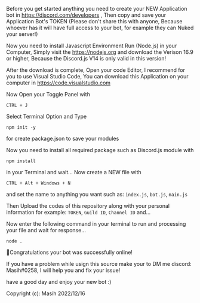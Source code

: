 Before you get started anything you need to create your NEW Application bot in https://discord.com/developers , Then copy and save your Application Bot's TOKEN (Please don't share this with anyone, Because whoever has it will have full access to your bot, for example they can Nuked your server!)

Now you need to install Javascript Environment Run (Node.js) in your Computer, Simply visit the https://nodejs.org and download the Verison 16.9 or higher, Because the Discord.js V14 is only valid in this version!

After the download is complete, Open your code Editor, I recommend for you to use Visual Studio Code, You can download this Application on your computer in https://code.visualstudio.com

Now Open your Toggle Panel with 
```
CTRL + J 
```
Select Terminal Option and Type
```
npm init -y
```
for create package.json to save your modules

Now you need to install all required package such as Discord.js module with
```
npm install
```
in your Terminal and wait...
Now create a NEW file with
```
CTRL + Alt + Windows + N
```
and set the name to anything you want such as: `index.js`, `bot.js`, `main.js`

Then Upload the codes of this repository along with your personal information for example: `TOKEN`, `Guild ID`, `Channel ID` and...

Now enter the following command in your terminal to run and processing your file and wait for response...
``` 
node .
```

🎉Congratulations your bot was successfully online!

If you have a problem while usign this source make your to DM me discord: Masih#0258, I will help you and fix your issue!

have a good day and enjoy your new bot :)

Copyright (c): Masih 2022/12/16
